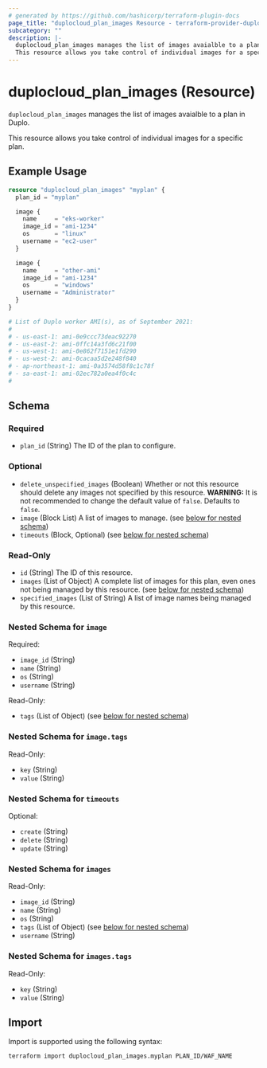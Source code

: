 ```yaml
---
# generated by https://github.com/hashicorp/terraform-plugin-docs
page_title: "duplocloud_plan_images Resource - terraform-provider-duplocloud"
subcategory: ""
description: |-
  duplocloud_plan_images manages the list of images avaialble to a plan in Duplo.
  This resource allows you take control of individual images for a specific plan.
---
```


# duplocloud_plan_images (Resource)

`duplocloud_plan_images` manages the list of images avaialble to a plan in Duplo.

This resource allows you take control of individual images for a specific plan.

## Example Usage

```terraform
resource "duplocloud_plan_images" "myplan" {
  plan_id = "myplan"

  image {
    name     = "eks-worker"
    image_id = "ami-1234"
    os       = "linux"
    username = "ec2-user"
  }

  image {
    name     = "other-ami"
    image_id = "ami-1234"
    os       = "windows"
    username = "Administrator"
  }
}

# List of Duplo worker AMI(s), as of September 2021:
#
# - us-east-1: ami-0e9ccc73deac92270
# - us-east-2: ami-0ffc14a3fd6c21f00
# - us-west-1: ami-0e862f7151e1fd290
# - us-west-2: ami-0cacaa5d2e248f840
# - ap-northeast-1: ami-0a3574d58f8c1c78f
# - sa-east-1: ami-02ec782a0ea4f0c4c
#
```

<!-- schema generated by tfplugindocs -->
## Schema

### Required

- `plan_id` (String) The ID of the plan to configure.

### Optional

- `delete_unspecified_images` (Boolean) Whether or not this resource should delete any images not specified by this resource. **WARNING:**  It is not recommended to change the default value of `false`. Defaults to `false`.
- `image` (Block List) A list of images to manage. (see [below for nested schema](#nestedblock--image))
- `timeouts` (Block, Optional) (see [below for nested schema](#nestedblock--timeouts))

### Read-Only

- `id` (String) The ID of this resource.
- `images` (List of Object) A complete list of images for this plan, even ones not being managed by this resource. (see [below for nested schema](#nestedatt--images))
- `specified_images` (List of String) A list of image names being managed by this resource.

<a id="nestedblock--image"></a>
### Nested Schema for `image`

Required:

- `image_id` (String)
- `name` (String)
- `os` (String)
- `username` (String)

Read-Only:

- `tags` (List of Object) (see [below for nested schema](#nestedatt--image--tags))

<a id="nestedatt--image--tags"></a>
### Nested Schema for `image.tags`

Read-Only:

- `key` (String)
- `value` (String)



<a id="nestedblock--timeouts"></a>
### Nested Schema for `timeouts`

Optional:

- `create` (String)
- `delete` (String)
- `update` (String)


<a id="nestedatt--images"></a>
### Nested Schema for `images`

Read-Only:

- `image_id` (String)
- `name` (String)
- `os` (String)
- `tags` (List of Object) (see [below for nested schema](#nestedobjatt--images--tags))
- `username` (String)

<a id="nestedobjatt--images--tags"></a>
### Nested Schema for `images.tags`

Read-Only:

- `key` (String)
- `value` (String)

## Import

Import is supported using the following syntax:

```shell
terraform import duplocloud_plan_images.myplan PLAN_ID/WAF_NAME
```
